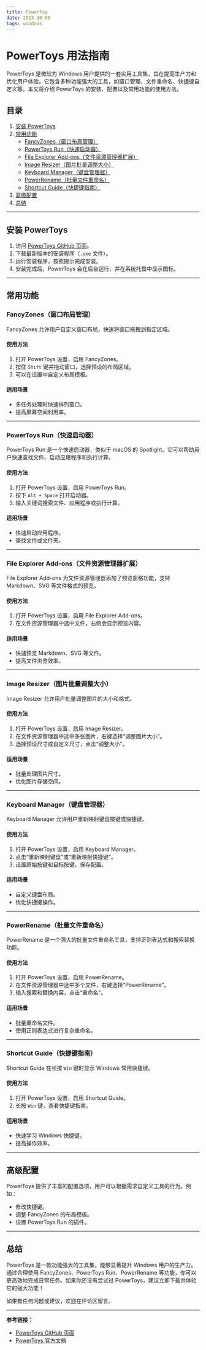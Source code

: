 ```yaml
---
title: PowerToy
date: 2023-10-08
tags: windows
---
```

# PowerToys 用法指南

PowerToys 是微软为 Windows 用户提供的一套实用工具集，旨在提高生产力和优化用户体验。它包含多种功能强大的工具，如窗口管理、文件重命名、快捷键自定义等。本文将介绍 PowerToys 的安装、配置以及常用功能的使用方法。

## 目录
1. [安装 PowerToys](#安装-powertoys)
2. [常用功能](#常用功能)
   - [FancyZones（窗口布局管理）](#fancyzones窗口布局管理)
   - [PowerToys Run（快速启动器）](#powertoys-run快速启动器)
   - [File Explorer Add-ons（文件资源管理器扩展）](#file-explorer-add-ons文件资源管理器扩展)
   - [Image Resizer（图片批量调整大小）](#image-resizer图片批量调整大小)
   - [Keyboard Manager（键盘管理器）](#keyboard-manager键盘管理器)
   - [PowerRename（批量文件重命名）](#powerrename批量文件重命名)
   - [Shortcut Guide（快捷键指南）](#shortcut-guide快捷键指南)
3. [高级配置](#高级配置)
4. [总结](#总结)

---

## 安装 PowerToys

1. 访问 [PowerToys GitHub 页面](https://github.com/microsoft/PowerToys)。
2. 下载最新版本的安装程序（`.exe` 文件）。
3. 运行安装程序，按照提示完成安装。
4. 安装完成后，PowerToys 会在后台运行，并在系统托盘中显示图标。

---

## 常用功能

### FancyZones（窗口布局管理）

FancyZones 允许用户自定义窗口布局，快速将窗口拖拽到指定区域。

#### 使用方法
1. 打开 PowerToys 设置，启用 FancyZones。
2. 按住 `Shift` 键并拖动窗口，选择预设的布局区域。
3. 可以在设置中自定义布局模板。

#### 适用场景
- 多任务处理时快速排列窗口。
- 提高屏幕空间利用率。

---

### PowerToys Run（快速启动器）

PowerToys Run 是一个快速启动器，类似于 macOS 的 Spotlight。它可以帮助用户快速查找文件、启动应用程序和执行计算。

#### 使用方法
1. 打开 PowerToys 设置，启用 PowerToys Run。
2. 按下 `Alt + Space` 打开启动器。
3. 输入关键词搜索文件、应用程序或执行计算。

#### 适用场景
- 快速启动应用程序。
- 查找文件或文件夹。

---

### File Explorer Add-ons（文件资源管理器扩展）

File Explorer Add-ons 为文件资源管理器添加了预览窗格功能，支持 Markdown、SVG 等文件格式的预览。

#### 使用方法
1. 打开 PowerToys 设置，启用 File Explorer Add-ons。
2. 在文件资源管理器中选中文件，右侧会显示预览内容。

#### 适用场景
- 快速预览 Markdown、SVG 等文件。
- 提高文件浏览效率。

---

### Image Resizer（图片批量调整大小）

Image Resizer 允许用户批量调整图片的大小和格式。

#### 使用方法
1. 打开 PowerToys 设置，启用 Image Resizer。
2. 在文件资源管理器中选中多张图片，右键选择“调整图片大小”。
3. 选择预设尺寸或自定义尺寸，点击“调整大小”。

#### 适用场景
- 批量处理图片尺寸。
- 优化图片存储空间。

---

### Keyboard Manager（键盘管理器）

Keyboard Manager 允许用户重新映射键盘按键或快捷键。

#### 使用方法
1. 打开 PowerToys 设置，启用 Keyboard Manager。
2. 点击“重新映射键盘”或“重新映射快捷键”。
3. 设置原始按键和目标按键，保存配置。

#### 适用场景
- 自定义键盘布局。
- 优化快捷键操作。

---

### PowerRename（批量文件重命名）

PowerRename 是一个强大的批量文件重命名工具，支持正则表达式和搜索替换功能。

#### 使用方法
1. 打开 PowerToys 设置，启用 PowerRename。
2. 在文件资源管理器中选中多个文件，右键选择“PowerRename”。
3. 输入搜索和替换内容，点击“重命名”。

#### 适用场景
- 批量重命名文件。
- 使用正则表达式进行复杂重命名。

---

### Shortcut Guide（快捷键指南）

Shortcut Guide 在长按 `Win` 键时显示 Windows 常用快捷键。

#### 使用方法
1. 打开 PowerToys 设置，启用 Shortcut Guide。
2. 长按 `Win` 键，查看快捷键指南。

#### 适用场景
- 快速学习 Windows 快捷键。
- 提高操作效率。

---

## 高级配置

PowerToys 提供了丰富的配置选项，用户可以根据需求自定义工具的行为。例如：
- 修改快捷键。
- 调整 FancyZones 的布局模板。
- 设置 PowerToys Run 的插件。

---

## 总结

PowerToys 是一款功能强大的工具集，能够显著提升 Windows 用户的生产力。通过合理使用 FancyZones、PowerToys Run、PowerRename 等功能，你可以更高效地完成日常任务。如果你还没有尝试过 PowerToys，建议立即下载并体验它的强大功能！

如果有任何问题或建议，欢迎在评论区留言。

---

**参考链接：**
- [PowerToys GitHub 页面](https://github.com/microsoft/PowerToys)
- [PowerToys 官方文档](https://docs.microsoft.com/en-us/windows/powertoys/)